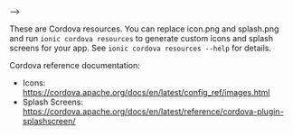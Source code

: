 <!--step 1: install ionic, cordova, angular-->

<!--step 2: install speechrecognition for android-->
<!--ionic cordova plugin add cordova-plugin-speechrecognition --save-->
<!--npm install @ionic-native/speech-recognition --save-->

<!--step 3: run android device-->
<!--ionic cordova run android -l -->

<!--step 4: app.moduel.ts-->
<!--import speechrecognition, add speechrecognition to providers-->

<!--step 5: home.html-->
<!--change title-->

<!--step 6: home.html-->
<!--add color to button-->

<!--step 7: home.html-->
<!--add button in ion-content, set the text to say ...is speech supported?, set a click event named.. isSpeechSupported-->

<!--step 8: ts.config.json-->
<!--change the target to "es6"-->

<!--step 9: home.ts-->
<!--write a async function named isSpeechSupported which will return a promise boolean-->

<!--step 10: home.ts-->
<!--import SpeechRecognition and add it to constructor-->

<!--step 11: home.ts-->
<!--isAvailable will become whatever we get from this promise...-->

<!--step 12: home.html-->
<!--add button named getPermission-->

<!--step 13: home.ts-->
<!--create a async function named getPermissionthat will return a promise void, add coding to try and catch blocks to see whether there is any errors. To see the result ... permission is equal to this.speech.request.submission then we can logout permission. Log out any errors. Go to browser and click on getPermission button in home.html, the console should ask the user if the user wants to give permission.-->

<!--step 14: home.html-->
<!--add button with a click event named hasPermission-->

<!--step 15: home.ts-->
<!--create a async function named hasPermission that returns a promise that will be a boolean, put it in a try-catch block. Try to get the permission to all the reset cons permission is equal to a reuslt from speech.hasPermission. Catch any errors if you have any. -->

<!--step 16: homehtml-->
<!--add button with a click event named getSupportedLanguages-->

<!--step 17: home.ts-->
<!--create a async function named getSupportedLanguages that is going to be an array of strings, try await.this.speech.getSupportedLanguages, resolve that two languages and log out the languages to the console, and return. -->

<!--step 18: home.html-->
<!--click on button getSupportedLanguages and you should get a return of a array of languages in your browser. -->

<!--step 19: home.html-->
<!--add button with a click event named listenForSpeech-->

<!--step 20: home.ts-->
<!--create a function named listenForSpeech that will return a void, this.speech.startlistening, subscribe to that, and on the data stream console.log out, console.log any errors.  -->

<!--step 21: press button and talk to phone and see if it comes up in browser-->

<!--step 22: home.ts-->
<!--make a data object named speechList which will be a array of strings. 

<!--step 23: home.ts -->
<!--make speechless equal to the data on the listenForSpeech function. -->-->

<!--step 24: home.html-->
<!--make a card with a card content, use NgFor and say let speech of speech list and inside the content make a paragraph tag, put the speech results in the p tag. -->

<!--step 25: home.ts-->
<!--import SpeechRecognitionListeningOptionsAndroid and SpeechRecognitionListeningOptionsIOS-->

<!--step 26: home.ts-->
<!--make a androidOptions variable that is of type SpeechRecognitionListeningOptionsAndroid-->

<!--step 27: home.ts-->
<!--within the listenForSpeechmethod .. this.androidOptions is equal to language and use as default-->


<!--step 28: home.ts-->
<!--make languagein us and lets pretend it is not default, import the platform from ionic angular, instatiated here in our constructor. Write a if statement into the listenForSpeech method.. if the platform is android we can pass the startlistening funtion with the Android options else if the platform is iOS we can pass along the iOS options-->


These are Cordova resources. You can replace icon.png and splash.png and run
`ionic cordova resources` to generate custom icons and splash screens for your
app. See `ionic cordova resources --help` for details.

Cordova reference documentation:

- Icons: https://cordova.apache.org/docs/en/latest/config_ref/images.html
- Splash Screens: https://cordova.apache.org/docs/en/latest/reference/cordova-plugin-splashscreen/
